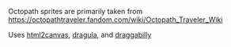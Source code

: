 Octopath sprites are primarily taken from https://octopathtraveler.fandom.com/wiki/Octopath_Traveler_Wiki

Uses [html2canvas](https://github.com/niklasvh/html2canvas), [dragula](https://github.com/bevacqua/dragula), and [draggabilly](https://github.com/desandro/draggabilly)
